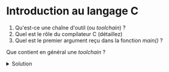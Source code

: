 # Introduction au langage C

1. Qu'est-ce une chaîne d'outil (ou *toolchain*) ?
2. Quel est le rôle du compilateur C (détaillez)
3. Quel est le premier argument reçu dans la fonction *main()* ?

Que contient en général une *toolchain* ?

<details>
<summary>Solution</summary>

1. Qu'est-ce une chaîne d'outil (ou *toolchain*) ?

Il s'agit de l'ensemble d'applications/utilitaires nécessaire à la compilation d'un programme
et à la production d'une exécutable

La *toolchain* contient le préprocesseur. le compilateur, l'assembleur (ou
compilateur d'assemblage), l'éditeur de lien, un *debugger*, etc,

2. Quel est le rôle du compilateur C (détaillez)

Le compilateur traduit le code source en langage machine. Il effectue d'abord
une traduction vers le code assembleur puis vers l'assembleur traduit le code assembleur
vers le code machine

3. Quel est le premier argument reçu dans la fonction *main()* ?

Il s'agit du premier élément (**oken*) récupéré au démarrage de l'application,
i.e. le nom du fichier exécutable.

</details>
